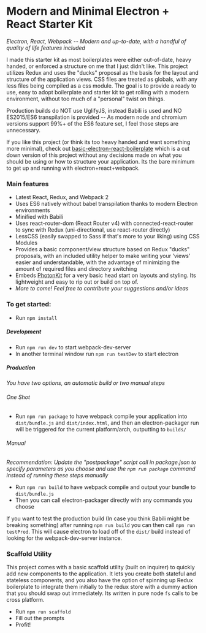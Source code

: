 # Modern and Minimal Electron + React Starter Kit
_Electron, React, Webpack -- Modern and up-to-date, with a handful of quality of life features included_

I made this starter kit as most boilerplates were either out-of-date, heavy handed, or enforced a structure on me that I just didn't like.
This project utilizes Redux and uses the "ducks" proposal as the basis for the layout and structure of the application views. CSS files are treated as globals, with any less files being compiled as a css module.
The goal is to provide a ready to use, easy to adopt boilerplate and starter kit to get rolling with a modern environment, without too much of a "personal" twist on things.

Production builds do NOT use UglifyJS, instead Babili is used and NO ES2015/ES6 transpilation is provided -- As modern node and chromium versions support 99%+ of the ES6 feature set, I feel those steps are unnecessary.

If you like this project (or think its too heavy handed and want something more minimal), check out [basic-electron-react-boilerplate](https://github.com/PhillMcKraken/basic-electron-react-boilerplate) which is a cut down version of this project without any decisions made on what you should be using or how to structure your application. Its the bare minimum to get up and running with electron+react+webpack.

### Main features
* Latest React, Redux, and Webpack 2
* Uses ES6 natively without babel transpilation thanks to modern Electron environments
* Minified with Babili
* Uses react-router-dom (React Router v4) with connected-react-router to sync with Redux (uni-directional, use react-router directly)
* LessCSS (easily swapped to Sass if that's more to your liking) using CSS Modules
* Provides a basic component/view structure based on Redux "ducks" proposals, with an included utility helper to make writing your 'views' easier and understandable, with the advantage of minimizing the amount of required files and directory switching
* Embeds [PhotonKit](http://photonkit.com/) for a very basic head start on layouts and styling. Its lightweight and easy to rip out or build on top of.
* _More to come! Feel free to contribute your suggestions and/or ideas_

### To get started:
* Run `npm install`

##### Development
* Run `npm run dev` to start webpack-dev-server
* In another terminal window run `npm run testDev` to start electron

##### Production
_You have two options, an automatic build or two manual steps_

###### One Shot
* Run `npm run package` to have webpack compile your application into `dist/bundle.js` and `dist/index.html`, and then an electron-packager run will be triggered for the current platform/arch, outputting to `builds/`

###### Manual
_Recommendation: Update the "postpackage" script call in package.json to specify parameters as you choose and use the `npm run package` command instead of running these steps manually_
* Run `npm run build` to have webpack compile and output your bundle to `dist/bundle.js`
* Then you can call electron-packager directly with any commands you choose

If you want to test the production build (In case you think Babili might be breaking something) after running `npm run build` you can then call `npm run testProd`. This will cause electron to load off of the `dist/` build instead of looking for the webpack-dev-server instance.

### Scaffold Utility
This project comes with a basic scaffold utility (built on inquirer) to quickly add new components to the application. It lets you create both stateful and stateless components, and you also have the option of spinning up Redux boilerplate to integrate them initially to the redux store with a dummy action that you should swap out immediately. Its written in pure node `fs` calls to be cross platform.
* Run `npm run scaffold`
* Fill out the prompts
* Profit!
